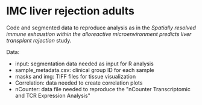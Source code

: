 # IMC liver rejection adults

Code and segmented data to reproduce analysis as in the *Spatially resolved immune exhaustion within the alloreactive microenvironment predicts liver transplant rejection* study.

Data:
- input: segmentation data needed as input for R analysis
- sample_metadata.csv: clinical group ID for each sample
- masks and img: TIFF files for tissue visualization
- Correlation: data needed to create correlation plots
- nCounter: data file needed to reproduce the "nCounter Transcriptomic and TCR Expression Analysis"
